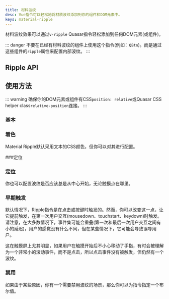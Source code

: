 ```yaml
---
title: 材料波纹
desc: Vue指令可以轻松地将材质波纹添加到你的组件和DOM元素中。
keys: material-ripple
---
```

材料波纹效果可以通过`v-ripple` Quasar指令轻松添加到任何DOM元素(或组件)。

::: danger
不要在已经有材料波纹的组件上使用这个指令(例如：`QBtn`)。而是通过这些组件的`ripple`属性来配置内部波纹。
:::

## Ripple API

<doc-api file="Ripple" />

## 使用方法

::: warning
确保你的DOM元素或组件有CSS`position: relative`或Quasar CSS helper class`relative-position`连接。
:::

### 基本

<doc-example title="基本" file="Ripple/Basic" />

### 着色

Material Ripple默认采用文本的CSS颜色，但你可以对其进行配置。

<doc-example title="有颜色" file="Ripple/Colored" /> ###定位

### 定位

你也可以配置波纹是否应该总是从中心开始，无论触摸点在哪里。

<doc-example title="定位" file="Ripple/Positioning" />

### 早期触发

默认情况下，Ripple指令是在点击或按键时触发的。然而，你可以改变这一点，让它提前触发，在第一次用户交互(mousedown、touchstart、keydown)时触发。请注意，在大多数情况下，事件集可能会重叠(第一次和最后一次用户交互之间有小的延迟)，用户的感觉没有什么不同，但在某些情况下，它可能会导致误导用户。

这在触摸屏上尤其明显，如果用户在触摸开始后不小心移动了手指，有时会被理解为一个非常小的滚动事件，而不是点击，所以点击事件没有被触发，但仍然有一个波纹。

<doc-example title="立即触发" file="Ripple/Early" />

### 禁用

如果由于某些原因，你有一个需要禁用波纹的场景，那么你可以为指令指定一个布尔值。

<doc-example title="禁用" file="Ripple/Disable" />
